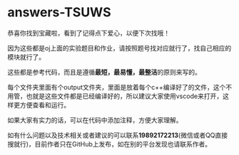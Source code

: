 # answers-TSUWS
恭喜你找到宝藏啦，看到了记得点下爱心，以便下次找哦！

因为这些都是oj上面的实验题目和作业，请按照题号找对应就行了，找自己相应的模块就行了。

这些都是参考代码，而且是遵循**最短，最易懂，最整洁**的原则来写的。

每个文件夹里面有个output文件夹，里面是放着每个c++编译好了的文件，这个不用管，也就是这些文件都是已经编译好的，所以建议大家使用vscode来打开，这样更方便查看和运行。

如果大家有实力的话，可以在代码中添加注释，方便大家理解。

如有什么问题以及技术相关或者建议的可以联系**19892172213**(微信或者QQ直接搜就行)，目前作者只在GitHub上发布，如在别的平台发现也请联系作者。
